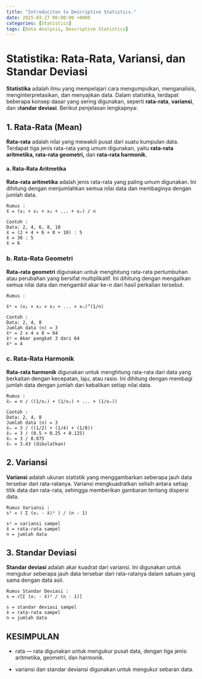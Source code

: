 ```yaml
---
title: "Introduciton to Descriptive Statistics."
date: 2025-03-27 00:00:00 +0000
categories: [Statistics]
tags: [Data Analysis, Descriptive Statistics]
---
```


# Statistika: Rata-Rata, Variansi, dan Standar Deviasi

**Statistika** adalah ilmu yang mempelajari cara mengumpulkan, menganalisis, menginterpretasikan, dan menyajikan data. Dalam statistika, terdapat beberapa konsep dasar yang sering digunakan, seperti **rata-rata**, **variansi**, dan s**tandar deviasi**. Berikut penjelasan lengkapnya:

## 1. Rata-Rata (Mean)
 **Rata-rata** adalah nilai yang mewakili pusat dari suatu kumpulan data. Terdapat tiga jenis rata-rata yang umum digunakan, yaitu **rata-rata aritmetika, rata-rata geometri,** dan **rata-rata harmonik.**

#### a. Rata-Rata Aritmetika
**Rata-rata aritmetika** adalah jenis rata-rata yang paling umum digunakan. Ini dihitung dengan menjumlahkan semua nilai data dan membaginya dengan jumlah data.

```
Rumus : 
x̄ = (x₁ + x₂ + x₃ + ... + xₙ) / n

Contoh :
Data: 2, 4, 6, 8, 10
x̄ = (2 + 4 + 6 + 8 + 10) : 5
x̄ = 30 : 5 
x̄ = 6
```

### b. Rata-Rata Geometri
**Rata-rata geometri** digunakan untuk menghitung rata-rata pertumbuhan atau perubahan yang bersifat multiplikatif. Ini dihitung dengan mengalikan semua nilai data dan mengambil akar ke-$n$ dari hasil perkalian tersebut.

```
Rumus :

x̄ᵍ = (x₁ × x₂ × x₃ × ... × xₙ)^(1/n)

Contoh :
Data: 2, 4, 8
Jumlah data (n) = 3
x̄ᵍ = 2 x 4 x 8 = 64
x̄ᵍ = Akar pangkat 3 dari 64 
x̄ᵍ = 4
```

### c. Rata-Rata Harmonik
**Rata-rata harmonik** digunakan untuk menghitung rata-rata dari data yang berkaitan dengan kecepatan, laju, atau rasio. Ini dihitung dengan membagi jumlah data dengan jumlah dari kebalikan setiap nilai data.

```
Rumus :
x̄ₕ = n / ((1/x₁) + (1/x₂) + ... + (1/xₙ))

Contoh :
Data: 2, 4, 8
Jumlah data (n) = 3
x̄ₕ = 3 / ((1/2) + (1/4) + (1/8))
x̄ₕ = 3 / (0.5 + 0.25 + 0.125)
x̄ₕ = 3 / 0.875
x̄ₕ = 3.43 (dibulatkan)
```

## 2. Variansi

**Variansi** adalah ukuran statistik yang menggambarkan seberapa jauh data tersebar dari rata-ratanya. Variansi mengkuadratkan selisih antara setiap titik data dan rata-rata, sehingga memberikan gambaran tentang dispersi data.

```
Rumus Variansi :
s² = ( Σ (xᵢ - x̄)² ) / (n - 1)

s² = variansi sampel
x̄ = rata-rata sampel
n = jumlah data
```

## 3. Standar Deviasi

**Standar deviasi** adalah akar kuadrat dari variansi. Ini digunakan untuk mengukur seberapa jauh data tersebar dari rata-ratanya dalam satuan yang sama dengan data asli.

```
Rumus Standar Deviasi :
s = √[Σ (xᵢ - x̄)² / (n - 1)]

s = standar deviasi sampel
x̄ = rata-rata sampel
n = jumlah data
```

## KESIMPULAN
- rata — rata digunakan untuk mengukur pusat data, dengan tiga jenis: aritmetika, geometri, dan harmonik.

- variansi dan standar deviansi digunakan untuk mengukur sebaran data.

